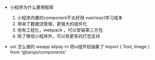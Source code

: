 - 小程序为什么要用框架
  1. 小程序内置的component不太好用 vue/react学习成本
  2. 带来了数据流管理，更强大的组件化
  3. 他有工程化，webpack ，可以安装第三方包
  4. 除了微信小程序外，可以有更多的打包支持

- uni 怎么做的
  weapp alipay rn
  把ui组件给抽象了 import { Text, Image }
  from '@tarojs/components'